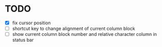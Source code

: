 # TODO

- [X] fix cursor position
- [ ] shortcut key to change alignment of current column block
- [ ] show current column block number and relative character column in status bar
